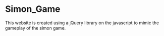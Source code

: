 # Simon_Game
This website is created using a jQuery library on the javascript to mimic the gameplay of the simon game. 
